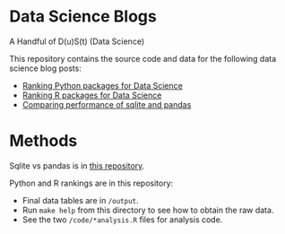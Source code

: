 # Data Science Blogs
A Handful of D(u)S(t) (Data Science)

This repository contains the source code and data for the following data
science blog posts:

  * [Ranking Python packages for Data Science](python-packages.md)
  * [Ranking R packages for Data Science](top-r-packages.md)
  * [Comparing performance of sqlite and pandas](sqlite-vs-pandas.md)


# Methods

Sqlite vs pandas is in [this repository](https://github.com/thedataincubator/sql_vs_pandas).

Python and R rankings are in this repository:

  * Final data tables are in `/output`. 
  * Run `make help` from this directory to see how to obtain the raw data. 
  * See the two `/code/*analysis.R` files for analysis code.

